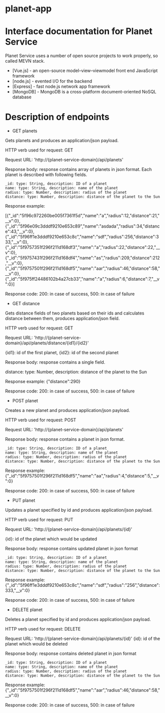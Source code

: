 # planet-app

# Interface documentation for Planet Service

Planet Service uses a number of open source projects to work properly, so called MEVN stack. 

* [Vue.js] - an open-source model–view–viewmodel front end JavaScript framework
* [node.js] - evented I/O for the backend
* [Express] - fast node.js network app framework 
* [MongoDB] - MongoDB is a cross-platform document-oriented NoSQL database


# Description of endpoints

  - GET planets   
  
  Gets planets and produces an application/json payload.  
  
  HTTP verb used for request: GET
  
  Request URL: 'http://{planet-service-domain}/api/planets'
  
  Response body: response contains array of planets in json format. Each planet is described with following fields. 
  
    _id: type: String, description: ID of a planet
    name: type: String, description: name of the planet
    radius: type: Number, description: radius of the planet
    distance: type: Number, description: distance of the planet to the Sun
    
  Response example: 
  
[{"_id":"5f96c972260be005f7361f5d","name":"a","radius":12,"distance":21,"__v":0},
{"_id":"5f96e09c3dddf9210e653c89","name":"asdada","radius":34,"distance":43,"__v":0},
{"_id":"5f96ff1e3dddf9210e653c8c","name":"sdf","radius":256,"distance":333,"__v":0},
{"_id":"5f9757351f296f211d168df3","name":"a","radius":22,"distance":22,"__v":0},
{"_id":"5f9757431f296f211d168df4","name":"as","radius":209,"distance":212,"__v":0},
{"_id":"5f9757501f296f211d168df5","name":"aar","radius":46,"distance":58,"__v":0},
{"_id":"5f975ff24486102b4a27cb33","name":"a","radius":6,"distance":7,"__v":0}]

Response code: 200: in case of success, 500: in case of failure
 
      
  - GET distance 
  
  Gets distance fields of two planets based on their ids and calculates distance between them, produces application/json field.
  
  HTTP verb used for request: GET
  
  Request URL: 'http://{planet-service-domain}/api/planets/distance/{id1}/{id2}'
  
  {id1}: id of the first planet, {id2}: id of the second planet
  
  Response body: response contains a single field.
  
  distance: type: Number, description: distance of the planet to the Sun
  
  Response example: {"distance":290}
  
  Response code: 200: in case of success, 500: in case of failure
  

  - POST planet
  
   Creates a new planet and produces application/json payload.
   
  HTTP verb used for request: POST
  
  Request URL: 'http://{planet-service-domain}/api/planets'
  
  Response body: response contains a planet in json format. 
  
    _id: type: String, description: ID of a planet
    name: type: String, description: name of the planet
    radius: type: Number, description: radius of the planet
    distance: type: Number, description: distance of the planet to the Sun
    
  Response example: {"_id":"5f9757501f296f211d168df5","name":"aa","radius":4,"distance":5,"__v":0}
  
  Response code: 200: in case of success, 500: in case of failure

  - PUT planet
  
  Updates a planet specified by id and produces application/json payload.
  
  HTTP verb used for request: PUT
  
  Request URL: 'http://{planet-service-domain}/api/planets/{id}'
  
  {id}: id of the planet which would be updated 
  
  Response body: response contains updated planet in json format
  
    _id: type: String, description: ID of a planet
    name: type: String, description: name of the planet
    radius: type: Number, description: radius of the planet
    distance: type: Number, description: distance of the planet to the Sun
    
  Response example: {"_id":"5f96ff1e3dddf9210e653c8c","name":"sdf","radius":"256","distance":333,"__v":0}
  
  Response code: 200: in case of success, 500: in case of failure

  - DELETE planet
  
  Deletes a planet specified by id and produces application/json payload.
  
  HTTP verb used for request: DELETE
  
  Request URL: 'http://{planet-service-domain}/api/planets/{id}'
    {id}:  id of the planet which would be deleted
    
  Response body: response contains deleted planet in json format
  
    _id: type: String, description: ID of a planet
    name: type: String, description: name of the planet
    radius: type: Number, description: radius of the planet
    distance: type: Number, description: distance of the planet to the Sun
    
  Response example: {"_id":"5f9757501f296f211d168df5","name":"aar","radius":46,"distance":58,"__v":0}
  
  Response code: 200: in case of success, 500: in case of failure


